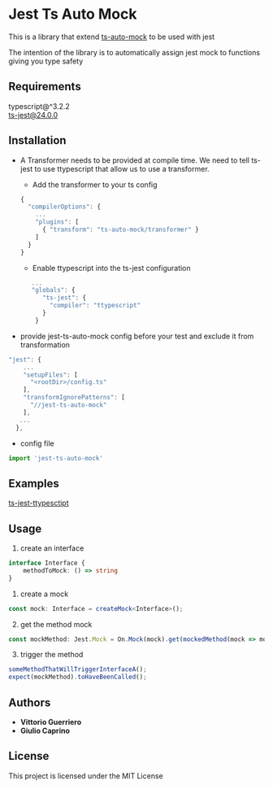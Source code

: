 # Jest Ts Auto Mock

This is a library that extend [ts-auto-mock](https://github.com/uittorio/ts-auto-mock) to be used with jest

The intention of the library is to automatically assign jest mock to functions giving you type safety

## Requirements

typescript@^3.2.2<br>
ts-jest@24.0.0

## Installation

- A Transformer needs to be provided at compile time.
We need to tell ts-jest to use ttypescript that allow us to use a transformer.
    - Add the transformer to your ts config 
    ```ts   
    {
      "compilerOptions": {
        ...
        "plugins": [
          { "transform": "ts-auto-mock/transformer" }
        ]
      }
    }
    ```
    
    - Enable ttypescript into the ts-jest configuration
    ```ts              
       ...
       "globals": {
          "ts-jest": {
            "compiler": "ttypescript"
          }
        }
    ```

- provide jest-ts-auto-mock config before your test and exclude it from transformation
```ts
"jest": {
    ...
    "setupFiles": [
      "<rootDir>/config.ts"
    ],
    "transformIgnorePatterns": [
      "//jest-ts-auto-mock"
    ],  
   ...
  },
```

- config file
```ts
import 'jest-ts-auto-mock'

```

## Examples
[ts-jest-ttypesctipt](examples/ts-jest-ttypescript)

## Usage
1) create an interface
```ts
interface Interface {
    methodToMock: () => string
}
```
1) create a mock
```ts
const mock: Interface = createMock<Interface>();
```
2) get the method mock 
```ts
const mockMethod: Jest.Mock = On.Mock(mock).get(mockedMethod(mock => mock.methodToMock));
```
3) trigger the method
```ts
someMethodThatWillTriggerInterfaceA();
expect(mockMethod).toHaveBeenCalled();
```

## Authors

* **Vittorio Guerriero**
* **Giulio Caprino** 

## License

This project is licensed under the MIT License
